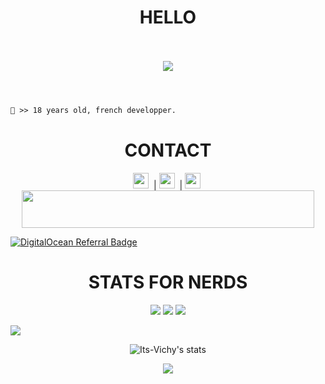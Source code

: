 <h1 align="center">HELLO</h1>

<p align="center">
  <br><br>
  <img src="https://cdn.discordapp.com/attachments/834881794289041469/865714899786793020/103142.gif">
  <br><br>
</p>

#
```diff
👤 >> 18 years old, french developper.
```
#
<h1 align="center">CONTACT</h1>

<p align="center"> 
  <code><img height="25" src="https://cdn.discordapp.com/attachments/864145498960166932/865717870180565022/twitter-removebg-preview.png"></code>&nbsp; |
  <code><img height="25" src="https://cdn.discordapp.com/attachments/864145498960166932/865717871227961344/discord-removebg-preview.png"></code>&nbsp; |
  <code><img height="25" src="https://cdn.discordapp.com/attachments/864145498960166932/865717872281518080/gmail-removebg-preview.png"></code>&nbsp;
  <a href="https://www.vultr.com/?ref=8957868"><img src="https://www.vultr.com/media/banners/banner_468x60.png" width="468" height="60"></a>
</p>

[![DigitalOcean Referral Badge](https://web-platforms.sfo2.cdn.digitaloceanspaces.com/WWW/Badge%201.svg)](https://www.digitalocean.com/?refcode=c3836b751d7f&utm_campaign=Referral_Invite&utm_medium=Referral_Program&utm_source=badge)


<h1 align="center">STATS FOR NERDS</h1>
<p align="center">
  <img src="https://img.shields.io/github/followers/HyperBeats?style=social">
  <img src="https://img.shields.io/github/stars/HyperBeats?style=social">
  <img src="https://komarev.com/ghpvc/?username=HyperBeats&color=blue">
</p>

<img src="https://activity-graph.herokuapp.com/graph?username=hyperbeats">

<p align="center"> <img align="center" src="https://github-readme-stats.vercel.app/api?username=HyperBeats&show_icons=true&include_all_commits=true&show_icons=true&title_color=fff&icon_color=79ff97&text_color=9f9f9f&bg_color=151515" alt="Its-Vichy's stats" /> </p>

<p align="center"> <img align="center" src="https://github-readme-stats.vercel.app/api/top-langs/?username=HyperBeats&layout=compact&show_icons=true&title_color=fff&icon_color=79ff97&text_color=9f9f9f&bg_color=151515" /></p>
